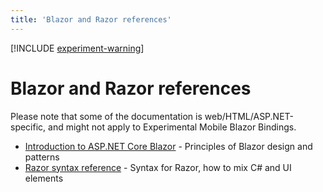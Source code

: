 ```yaml
---
title: 'Blazor and Razor references'
---
```


[!INCLUDE [experiment-warning](../includes/experiment-warning.md)]

# Blazor and Razor references

Please note that some of the documentation is web/HTML/ASP.NET-specific, and might not apply to Experimental Mobile Blazor Bindings.

* [Introduction to ASP.NET Core Blazor](https://docs.microsoft.com/aspnet/core/blazor/?view=aspnetcore-3.0) - Principles of Blazor design and patterns
* [Razor syntax reference](https://docs.microsoft.com/aspnet/core/mvc/views/razor?view=aspnetcore-3.0) - Syntax for Razor, how to mix C# and UI elements
